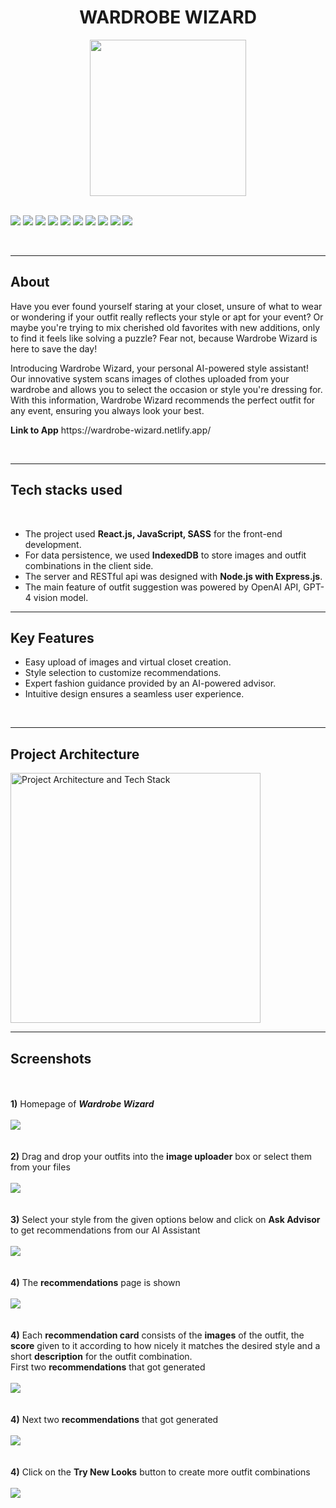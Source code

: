 <h1 align="center">WARDROBE WIZARD</h1>

<div align="center">
<img align="center" src="readme_assets\WW_Logo.png" height="250px"> 
</div>

<br>

[![](https://img.shields.io/badge/Made_with-SASS-green?style=for-the-badge&logo=sass)](https://sass-lang.com/)
[![](https://img.shields.io/badge/Made_with-JavaScript-green?style=for-the-badge&logo=javaScript)](https://www.javascript.com/)
[![](https://img.shields.io/badge/Made_with-React-green?style=for-the-badge&logo=react)](https://reactjs.org/)
[![](https://img.shields.io/badge/Made_with-IndexedDB-green?style=for-the-badge&logo=indexeddb)](https://developer.mozilla.org/en-US/docs/Web/API/IndexedDB_API)
[![](https://img.shields.io/badge/Made_with-Node.js-green?style=for-the-badge&logo=node.js)](https://nodejs.org/en/)
[![](https://img.shields.io/badge/Made_with-Express.js-green?style=for-the-badge&logo=express)](https://expressjs.com/)
[![](https://img.shields.io/badge/Made_with-OpenAI_API-green?style=for-the-badge&logo=openai)](https://www.openai.com)
[![](https://img.shields.io/badge/Made_with-REST_API-green?style=for-the-badge&logo=api)](https://restfulapi.net/)
[![](https://img.shields.io/badge/Made_with-Git-green?style=for-the-badge&logo=git)](https://git-scm.com/)
[![](https://img.shields.io/badge/Made_with-GitHub-green?style=for-the-badge&logo=github)](https://github.com/)

</br>

</div>

---

<h2><strong>About</h2></strong>
<p>Have you ever found yourself staring at your closet, unsure of what to wear or wondering if your outfit really reflects your style or apt for your event? Or maybe you're trying to mix cherished old favorites with new additions, only to find it feels like solving a puzzle? Fear not, because Wardrobe Wizard is here to save the day!

Introducing Wardrobe Wizard, your personal AI-powered style assistant! Our innovative system scans images of clothes uploaded from your wardrobe and allows you to select the occasion or style you're dressing for. With this information, Wardrobe Wizard recommends the perfect outfit for any event, ensuring you always look your best.

</p>
<p><strong>Link to App</strong>
https://wardrobe-wizard.netlify.app/
</p>
<br>

---

## Tech stacks used

<div align=”center”>

</div>
<br>

- The project used **React.js, JavaScript, SASS** for the front-end development.
- For data persistence, we used **IndexedDB** to store images and outfit combinations in the client side.
- The server and RESTful api was designed with **Node.js with Express.js**.
- The main feature of outfit suggestion was powered by OpenAI API, GPT-4 vision model.

---

<h2><strong>Key Features</h2></strong>

- Easy upload of images and virtual closet creation.
- Style selection to customize recommendations.
- Expert fashion guidance provided by an AI-powered advisor.
- Intuitive design ensures a seamless user experience.

<br>

---

<h2><strong>Project Architecture</h2></strong>

<img  src="./readme_assets/architecture_diagram_WW.png" alt="Project Architecture and Tech Stack" width="400" height="auto"/>
<br>

---

<h2><strong>Screenshots</strong></h2>
<br>
<div>
  <br>
  <b>1)</b> Homepage of <i><b>Wardrobe Wizard</b></i>
  <br><br>
  <img src="readme_assets\1.png"> 
  <br><br><br>
  <b>2)</b> Drag and drop your outfits into the <b>image uploader</b> box or select them from your files
  <br><br>
  <img src="readme_assets\2.png"> 
  <br><br><br>
  <b>3)</b> Select your style from the given options below and click on <b>Ask Advisor</b> to get recommendations from our AI Assistant
  <br><br>
  <img src="readme_assets\3.png"> 
  <br><br><br>
  <b>4)</b> The <b>recommendations</b> page is shown
  <br><br>
  <img src="readme_assets\4.png"> 
  <br><br><br>
  <b>4)</b> Each <b>recommendation card</b> consists of the <b>images</b> of the outfit, the <b>score</b> given to it according to how nicely it matches the desired style and a short <b>description</b> for the outfit combination.
  <br>First two <b>recommendations</b> that got generated
  <br><br>
  <img src="readme_assets\5.png"> 
  <br><br><br>
  <b>4)</b> Next two <b>recommendations</b> that got generated
  <br><br>
  <img src="readme_assets\6.png"> 
  <br><br><br>
  <b>4)</b> Click on the <b>Try New Looks</b> button to create more outfit combinations
  <br><br>
  <img src="readme_assets\New_looks.png"> 
</div>

</div>
